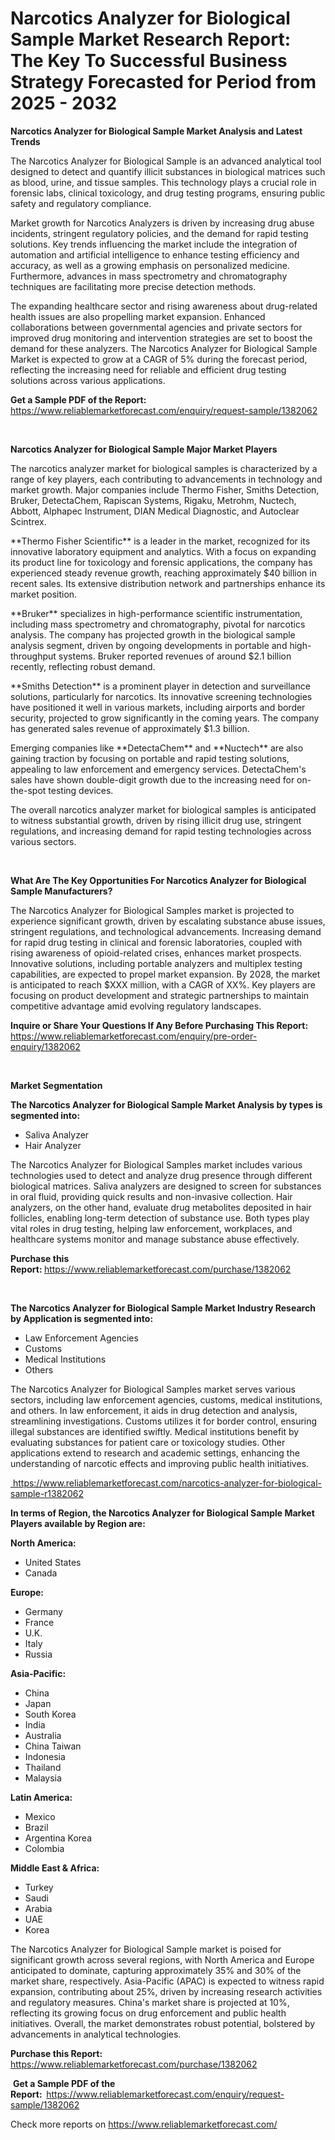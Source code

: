 <p><h1>Narcotics Analyzer for Biological Sample Market Research Report: The Key To Successful Business Strategy Forecasted for Period from 2025 - 2032</h1></p><p><strong>Narcotics Analyzer for Biological Sample Market Analysis and Latest Trends</strong></p>
<p><p>The Narcotics Analyzer for Biological Sample is an advanced analytical tool designed to detect and quantify illicit substances in biological matrices such as blood, urine, and tissue samples. This technology plays a crucial role in forensic labs, clinical toxicology, and drug testing programs, ensuring public safety and regulatory compliance.</p><p>Market growth for Narcotics Analyzers is driven by increasing drug abuse incidents, stringent regulatory policies, and the demand for rapid testing solutions. Key trends influencing the market include the integration of automation and artificial intelligence to enhance testing efficiency and accuracy, as well as a growing emphasis on personalized medicine. Furthermore, advances in mass spectrometry and chromatography techniques are facilitating more precise detection methods. </p><p>The expanding healthcare sector and rising awareness about drug-related health issues are also propelling market expansion. Enhanced collaborations between governmental agencies and private sectors for improved drug monitoring and intervention strategies are set to boost the demand for these analyzers. The Narcotics Analyzer for Biological Sample Market is expected to grow at a CAGR of 5% during the forecast period, reflecting the increasing need for reliable and efficient drug testing solutions across various applications.</p></p>
<p><strong>Get a Sample PDF of the Report:&nbsp;</strong> <a href="https://www.reliablemarketforecast.com/enquiry/request-sample/1382062?utm_campaign=2238&utm_medium=2&utm_source=Github&utm_content=ia&utm_term=24022025&utm_id=narcotics-analyzer-for-biological-sample">https://www.reliablemarketforecast.com/enquiry/request-sample/1382062</a></p>
<p>&nbsp;</p>
<p><strong>Narcotics Analyzer for Biological Sample Major Market Players</strong></p>
<p><p>The narcotics analyzer market for biological samples is characterized by a range of key players, each contributing to advancements in technology and market growth. Major companies include Thermo Fisher, Smiths Detection, Bruker, DetectaChem, Rapiscan Systems, Rigaku, Metrohm, Nuctech, Abbott, Alphapec Instrument, DIAN Medical Diagnostic, and Autoclear Scintrex.</p><p>**Thermo Fisher Scientific** is a leader in the market, recognized for its innovative laboratory equipment and analytics. With a focus on expanding its product line for toxicology and forensic applications, the company has experienced steady revenue growth, reaching approximately $40 billion in recent sales. Its extensive distribution network and partnerships enhance its market position.</p><p>**Bruker** specializes in high-performance scientific instrumentation, including mass spectrometry and chromatography, pivotal for narcotics analysis. The company has projected growth in the biological sample analysis segment, driven by ongoing developments in portable and high-throughput systems. Bruker reported revenues of around $2.1 billion recently, reflecting robust demand.</p><p>**Smiths Detection** is a prominent player in detection and surveillance solutions, particularly for narcotics. Its innovative screening technologies have positioned it well in various markets, including airports and border security, projected to grow significantly in the coming years. The company has generated sales revenue of approximately $1.3 billion.</p><p>Emerging companies like **DetectaChem** and **Nuctech** are also gaining traction by focusing on portable and rapid testing solutions, appealing to law enforcement and emergency services. DetectaChem's sales have shown double-digit growth due to the increasing need for on-the-spot testing devices.</p><p>The overall narcotics analyzer market for biological samples is anticipated to witness substantial growth, driven by rising illicit drug use, stringent regulations, and increasing demand for rapid testing technologies across various sectors.</p></p>
<p>&nbsp;</p>
<p><strong>What Are The Key Opportunities For Narcotics Analyzer for Biological Sample Manufacturers?</strong></p>
<p><p>The Narcotics Analyzer for Biological Samples market is projected to experience significant growth, driven by escalating substance abuse issues, stringent regulations, and technological advancements. Increasing demand for rapid drug testing in clinical and forensic laboratories, coupled with rising awareness of opioid-related crises, enhances market prospects. Innovative solutions, including portable analyzers and multiplex testing capabilities, are expected to propel market expansion. By 2028, the market is anticipated to reach $XXX million, with a CAGR of XX%. Key players are focusing on product development and strategic partnerships to maintain competitive advantage amid evolving regulatory landscapes.</p></p>
<p><strong>Inquire or Share Your Questions If Any Before Purchasing This Report:</strong> <a href="https://www.reliablemarketforecast.com/enquiry/pre-order-enquiry/1382062?utm_campaign=2238&utm_medium=2&utm_source=Github&utm_content=ia&utm_term=24022025&utm_id=narcotics-analyzer-for-biological-sample">https://www.reliablemarketforecast.com/enquiry/pre-order-enquiry/1382062</a></p>
<p>&nbsp;</p>
<p><strong>Market Segmentation</strong></p>
<p><strong>The Narcotics Analyzer for Biological Sample Market Analysis by types is segmented into:</strong></p>
<p><ul><li>Saliva Analyzer</li><li>Hair Analyzer</li></ul></p>
<p><p>The Narcotics Analyzer for Biological Samples market includes various technologies used to detect and analyze drug presence through different biological matrices. Saliva analyzers are designed to screen for substances in oral fluid, providing quick results and non-invasive collection. Hair analyzers, on the other hand, evaluate drug metabolites deposited in hair follicles, enabling long-term detection of substance use. Both types play vital roles in drug testing, helping law enforcement, workplaces, and healthcare systems monitor and manage substance abuse effectively.</p></p>
<p><strong>Purchase this Report:&nbsp;</strong><a href="https://www.reliablemarketforecast.com/purchase/1382062?utm_campaign=2238&utm_medium=2&utm_source=Github&utm_content=ia&utm_term=24022025&utm_id=narcotics-analyzer-for-biological-sample">https://www.reliablemarketforecast.com/purchase/1382062</a></p>
<p>&nbsp;</p>
<p><strong>The Narcotics Analyzer for Biological Sample Market Industry Research by Application is segmented into:</strong></p>
<p><ul><li>Law Enforcement Agencies</li><li>Customs</li><li>Medical Institutions</li><li>Others</li></ul></p>
<p><p>The Narcotics Analyzer for Biological Samples market serves various sectors, including law enforcement agencies, customs, medical institutions, and others. In law enforcement, it aids in drug detection and analysis, streamlining investigations. Customs utilizes it for border control, ensuring illegal substances are identified swiftly. Medical institutions benefit by evaluating substances for patient care or toxicology studies. Other applications extend to research and academic settings, enhancing the understanding of narcotic effects and improving public health initiatives.</p></p>
<p><a href="https://www.reliablemarketforecast.com/narcotics-analyzer-for-biological-sample-r1382062?utm_campaign=2238&utm_medium=2&utm_source=Github&utm_content=ia&utm_term=24022025&utm_id=narcotics-analyzer-for-biological-sample">&nbsp;https://www.reliablemarketforecast.com/narcotics-analyzer-for-biological-sample-r1382062</a></p>
<p><strong>In terms of Region, the Narcotics Analyzer for Biological Sample Market Players available by Region are:</strong></p>
<p>
    <p> <strong> North America: </strong>
        <ul>
            <li>United States</li>
            <li>Canada</li>
        </ul>
        </p> 
    <p> <strong> Europe: </strong>
        <ul>
            <li>Germany</li>
            <li>France</li>
            <li>U.K.</li>
            <li>Italy</li>
            <li>Russia</li>
        </ul>
        </p> 
    <p> <strong> Asia-Pacific: </strong>
        <ul>
            <li>China</li>
            <li>Japan</li>
            <li>South Korea</li>
            <li>India</li>
            <li>Australia</li>
            <li>China Taiwan</li>
            <li>Indonesia</li>
            <li>Thailand</li>
            <li>Malaysia</li>
        </ul>
        </p> 
    <p> <strong> Latin America: </strong>
        <ul>
            <li>Mexico</li>
            <li>Brazil</li>
            <li>Argentina Korea</li>
            <li>Colombia</li>
        </ul>
        </p> 
    <p> <strong> Middle East & Africa: </strong>
        <ul>
            <li>Turkey</li>
            <li>Saudi</li>
            <li>Arabia</li>
            <li>UAE</li>
            <li>Korea</li>
        </ul>
    </p>
    </p>
<p><p>The Narcotics Analyzer for Biological Sample market is poised for significant growth across several regions, with North America and Europe anticipated to dominate, capturing approximately 35% and 30% of the market share, respectively. Asia-Pacific (APAC) is expected to witness rapid expansion, contributing about 25%, driven by increasing research activities and regulatory measures. China's market share is projected at 10%, reflecting its growing focus on drug enforcement and public health initiatives. Overall, the market demonstrates robust potential, bolstered by advancements in analytical technologies.</p></p>
<p><strong>Purchase this Report: </strong><a href="https://www.reliablemarketforecast.com/purchase/1382062?utm_campaign=2238&utm_medium=2&utm_source=Github&utm_content=ia&utm_term=24022025&utm_id=narcotics-analyzer-for-biological-sample">https://www.reliablemarketforecast.com/purchase/1382062</a></p>
<p>&nbsp;<strong>Get a Sample PDF of the Report:&nbsp;&nbsp;</strong><a href="https://www.reliablemarketforecast.com/enquiry/request-sample/1382062?utm_campaign=2238&utm_medium=2&utm_source=Github&utm_content=ia&utm_term=24022025&utm_id=narcotics-analyzer-for-biological-sample">https://www.reliablemarketforecast.com/enquiry/request-sample/1382062</a></p>
<p><strong></strong></p>
<p>Check more reports on <a href="https://www.reliablemarketforecast.com/?utm_campaign=2238&utm_medium=2&utm_source=Github&utm_content=ia&utm_term=24022025&utm_id=narcotics-analyzer-for-biological-sample">https://www.reliablemarketforecast.com/</a></p>